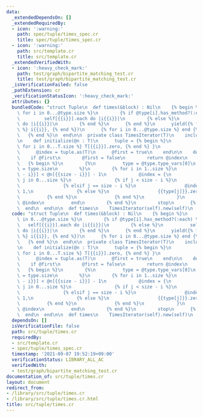 ```yaml
---
data:
  _extendedDependsOn: []
  _extendedRequiredBy:
  - icon: ':warning:'
    path: spec/tuple/times_spec.cr
    title: spec/tuple/times_spec.cr
  - icon: ':warning:'
    path: src/template.cr
    title: src/template.cr
  _extendedVerifiedWith:
  - icon: ':heavy_check_mark:'
    path: test/graph/bipartite_matching_test.cr
    title: test/graph/bipartite_matching_test.cr
  _isVerificationFailed: false
  _pathExtension: cr
  _verificationStatusIcon: ':heavy_check_mark:'
  attributes: {}
  bundledCode: "struct Tuple\n  def times(&block) : Nil\n    {% begin %}\n      {%\
    \ for i in 0...@type.size %}\n        {% if @type[i].has_method?(:each) %}\n \
    \         self[{{i}}].each do |i{{i}}|\n        {% else %}\n          self[{{i}}].times\
    \ do |i{{i}}|\n        {% end %}\n      {% end %}\n      yield({% for i in 0...@type.size\
    \ %} i{{i}}, {% end %})\n      {% for i in 0...@type.size %} end {% end %}\n \
    \   {% end %}\n  end\n\n  private class TimesIterator(T)\n    include Iterator(T)\n\
    \n    def initialize(@n : T)\n      tuple = {% begin %}\n                { {%\
    \ for i in 0...T.size %} T[{{i}}].zero, {% end %} }\n              {% end %}\n\
    \      @index = tuple.as(T)\n      @first = true\n    end\n\n    def next\n  \
    \    if @first\n        @first = false\n        return @index\n      end\n   \
    \   {% begin %}\n        {%\n          type = @type.type_vars[0]\n          size\
    \ = type.size\n        %}\n        {% for i in 1..size %}\n          if @index[{{size\
    \ - i}}] < @n[{{size - i}}] - 1\n            @index = {\n              {% for\
    \ j in 0...size %}\n                {% if j < size - i %}\n                  @index[{{j}}],\n\
    \                {% elsif j == size - i %}\n                  @index[{{j}}] +\
    \ 1,\n                {% else %}\n                  {{type[j]}}.zero,\n      \
    \          {% end %}\n              {% end %}\n            }\n            return\
    \ @index\n          end\n        {% end %}\n        stop\n      {% end %}\n  \
    \  end\n  end\n\n  def times\n    TimesIterator(self).new(self)\n  end\nend\n"
  code: "struct Tuple\n  def times(&block) : Nil\n    {% begin %}\n      {% for i\
    \ in 0...@type.size %}\n        {% if @type[i].has_method?(:each) %}\n       \
    \   self[{{i}}].each do |i{{i}}|\n        {% else %}\n          self[{{i}}].times\
    \ do |i{{i}}|\n        {% end %}\n      {% end %}\n      yield({% for i in 0...@type.size\
    \ %} i{{i}}, {% end %})\n      {% for i in 0...@type.size %} end {% end %}\n \
    \   {% end %}\n  end\n\n  private class TimesIterator(T)\n    include Iterator(T)\n\
    \n    def initialize(@n : T)\n      tuple = {% begin %}\n                { {%\
    \ for i in 0...T.size %} T[{{i}}].zero, {% end %} }\n              {% end %}\n\
    \      @index = tuple.as(T)\n      @first = true\n    end\n\n    def next\n  \
    \    if @first\n        @first = false\n        return @index\n      end\n   \
    \   {% begin %}\n        {%\n          type = @type.type_vars[0]\n          size\
    \ = type.size\n        %}\n        {% for i in 1..size %}\n          if @index[{{size\
    \ - i}}] < @n[{{size - i}}] - 1\n            @index = {\n              {% for\
    \ j in 0...size %}\n                {% if j < size - i %}\n                  @index[{{j}}],\n\
    \                {% elsif j == size - i %}\n                  @index[{{j}}] +\
    \ 1,\n                {% else %}\n                  {{type[j]}}.zero,\n      \
    \          {% end %}\n              {% end %}\n            }\n            return\
    \ @index\n          end\n        {% end %}\n        stop\n      {% end %}\n  \
    \  end\n  end\n\n  def times\n    TimesIterator(self).new(self)\n  end\nend\n"
  dependsOn: []
  isVerificationFile: false
  path: src/tuple/times.cr
  requiredBy:
  - src/template.cr
  - spec/tuple/times_spec.cr
  timestamp: '2021-09-07 19:52:19+09:00'
  verificationStatus: LIBRARY_ALL_AC
  verifiedWith:
  - test/graph/bipartite_matching_test.cr
documentation_of: src/tuple/times.cr
layout: document
redirect_from:
- /library/src/tuple/times.cr
- /library/src/tuple/times.cr.html
title: src/tuple/times.cr
---
```

